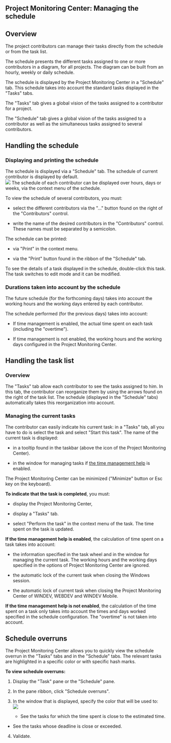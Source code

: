 


## Project Monitoring Center: Managing the schedule
			



<a name="NOTE1"></a>
<a name="NOTE1_1"></a>


## Overview
<a name="overview_ELTTEXTE000161"></a>
The project contributors can manage their tasks directly from the schedule or from the task list.

The schedule presents the different tasks assigned to one or more contributors in a diagram, for all projects. The diagram can be built from an hourly, weekly or daily schedule.

The schedule is displayed by the Project Monitoring Center in a "Schedule" tab. This schedule takes into account the standard tasks displayed in the "Tasks" tabs. 

The "Tasks" tab gives a global vision of the tasks assigned to a contributor for a project.

The "Schedule" tab gives a global vision of the tasks assigned to a contributor as well as the simultaneous tasks assigned to several contributors. 



<a name="NOTE2"></a>
<a name="NOTE2_1"></a>


## Handling the schedule
<a name="handling_the_schedule_ELTTEXTE000185"></a>


### Displaying and printing the schedule
<a name="displaying_and_printing_the_schedule_ELTPARAGRAPHE000030"></a>The schedule is displayed via a "Schedule" tab. The schedule of current contributor is displayed by default. <br>![](https://doc.pcsoft.fr/en-US/images/image.awp?langid=3&name=Gestion_Planning%20-%20HC%20N%B0001.gif&type=thumb)
The schedule of each contributor can be displayed over hours, days or weeks, via the context menu of the schedule. 

To view the schedule of several contributors, you must: 

- select the different contributors via the "..." button found on the right of the "Contributors" control.

- write the name of the desired contributors in the "Contributors" control. These names must be separated by a semicolon. 




The schedule can be printed: 

- via "Print" in the context menu. 

- via the "Print" button found in the ribbon of the "Schedule" tab. 




To see the details of a task displayed in the schedule, double-click this task. The task switches to edit mode and it can be modified.

<a name="NOTE2_2"></a>


### Durations taken into account by the schedule
<a name="durations_taken_into_account_the_schedule_ELTPARAGRAPHE000051"></a>

The future schedule (for the forthcoming days) takes into account the working hours and the working days entered by each contributor.

The schedule performed (for the previous days) takes into account:

- If time management is enabled, the actual time spent on each task (including the "overtime").

- If time management is not enabled, the working hours and the working days configured in the Project Monitoring Center.



<a name="NOTE3"></a>
<a name="NOTE3_1"></a>


## Handling the task list
<a name="handling_the_task_list_ELTTEXTE000215"></a>


### Overview
<a name="overview_ELTPARAGRAPHE000065"></a>

The "Tasks" tab allow each contributor to see the tasks assigned to him. In this tab, the contributor can reorganize them by using the arrows found on the right of the task list. The schedule (displayed in the "Schedule" tabs) automatically takes this reorganization into account.

<a name="NOTE3_2"></a>


### Managing the current tasks
<a name="managing_the_current_tasks_ELTPARAGRAPHE000072"></a>

The contributor can easily indicate his current task: in a "Tasks" tab, all you have to do is select the task and select "Start this task". The name of the current task is displayed:

- in a tooltip found in the taskbar (above the icon of the Project Monitoring Center).

- in the window for managing tasks if [the time management help](../CCSuivi/3540711.md) is enabled.




The Project Monitoring Center can be minimized ("Minimize" button or Esc key on the keyboard).

**To indicate that the task is completed**, you must: 

- display the Project Monitoring Center, 

- display a "Tasks" tab. 

- select "Perform the task" in the context menu of the task. The time spent on the task is updated.




**If the time management help is enabled**, the calculation of time spent on a task takes into account:

- the information specified in the task wheel and in the window for managing the current task. The working hours and the working days specified in the options of Project Monitoring Center are ignored.

- the automatic lock of the current task when closing the Windows session.

- the automatic lock of current task when closing the Project Monitoring Center of WINDEV, WEBDEV and WINDEV Mobile.




**If the time management help is not enabled**, the calculation of the time spent on a task only takes into account the times and days worked specified in the schedule configuration. The "overtime" is not taken into account.
<a name="NOTE5"></a>
<a name="NOTE5_1"></a>


## Schedule overruns
<a name="schedule_overruns_ELTTEXTE000245"></a>
The Project Monitoring Center allows you to quickly view the schedule overrun in the "Tasks" tabs and in the "Schedule" tabs. The relevant tasks are highlighted in a specific color or with specific hash marks.

**To view schedule overruns:**

1. Display the "Task" pane or the "Schedule" pane. 

2. In the pane ribbon, click "Schedule overruns".

3. In the window that is displayed, specify the color that will be used to: <br>![](https://doc.pcsoft.fr/en-US/images/image.awp?langid=3&name=Gestion_Planning%20-%20HC%20N%B0002.gif)


	- See the tasks for which the time spent is close to the estimated time. 

- See the tasks whose deadline is close or exceeded. 

4. Validate. 






